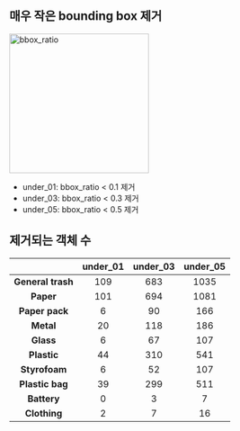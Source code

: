 ## 매우 작은 bounding box 제거

<img width="248" alt="bbox_ratio" src="https://user-images.githubusercontent.com/63924704/159717730-7682c1ea-07ed-404b-bff7-19c1ca5009b4.png">

- under_01: bbox_ratio < 0.1 제거
- under_03: bbox_ratio < 0.3 제거
- under_05: bbox_ratio < 0.5 제거

## 제거되는 객체 수

|  	| **under_01** 	| **under_03** 	| **under_05** 	|
|:---:	|:---:	|:---:	|:---:	|
| **General trash** 	| 109 	| 683 	| 1035 	|
| **Paper** 	| 101 	| 694 	| 1081 	|
| **Paper pack** 	| 6 	| 90 	| 166 	|
| **Metal** 	| 20 	| 118 	| 186 	|
| **Glass** 	| 6 	| 67 	| 107 	|
| **Plastic** 	| 44 	| 310 	| 541 	|
| **Styrofoam** 	| 6 	| 52 	| 107 	|
| **Plastic bag** 	| 39 	| 299 	| 511 	|
| **Battery** 	| 0 	| 3 	| 7 	|
| **Clothing** 	| 2 	| 7 	| 16 	|
